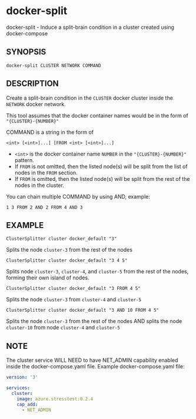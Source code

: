 # docker-split
docker-split - Induce a split-brain condition in a cluster created using docker-compose

## SYNOPSIS
`docker-split CLUSTER NETWORK COMMAND`

## DESCRIPTION
Create a split-brain condition in the `CLUSTER` docker cluster inside the `NETWORK` docker network.

This tool assumes that the docker container names would be in the form of `"{CLUSTER}-{NUMBER}"`

COMMAND is a string in the form of

```
<int> [<int>]...] [FROM <int> [<int>]...]
```

- `<int>` is the docker container name `NUMBER` in the `"{CLUSTER}-{NUMBER}"` pattern.
- If `FROM` is not omitted, then the listed node(s) will be split from the list of nodes in the `FROM` section.
- If `FROM` is omitted, then the listed node(s) will be split from the rest of the nodes in the cluster.

You can chain multiple COMMAND by using AND, example:
```text
1 3 FROM 2 AND 2 FROM 4 AND 3
```

## EXAMPLE

```
ClusterSplitter cluster docker_default "3"
```
Splits the node `cluster-3` from the rest of the nodes

```
ClusterSplitter cluster docker_default "3 4 5"
```
Splits node `cluster-3`, `cluster-4`, and `cluster-5` from the rest of the nodes, forming their own island of nodes.

```
ClusterSplitter cluster docker_default "3 FROM 4 5"
```
Splits the node `cluster-3` from `cluster-4` and `cluster-5`

```
ClusterSplitter cluster docker_default "3 AND 10 FROM 4 5"
```
Splits the node `cluster-3` from the rest of the nodes AND splits the node `cluster-10` from node `cluster-4` and `cluster-5`

## NOTE
The cluster service WILL NEED to have NET_ADMIN capability enabled inside the docker-compose.yaml file.
Example docker-compose.yaml file:

```yaml
version: '3'

services:
  cluster:
    image: azure.stresstest:0.2.4
    cap_add:
      - NET_ADMIN
```